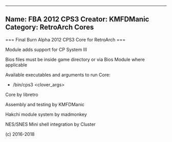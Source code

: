 -----------------------
Name: FBA 2012 CPS3 
Creator: KMFDManic
Category: RetroArch Cores
-----------------------
=== Final Burn Alpha 2012 CPS3 Core for RetroArch ===

Module adds support for CP System III

Bios files must be inside game directory or via Bios Module where applicable

Available executables and arguments to run Core:
- /bin/cps3 <rom> <clover_args>

Core by libretro

Assembly and testing by KMFDManic

Hakchi module system by madmonkey

NES/SNES Mini shell integration by Cluster

(c) 2016-2018
